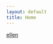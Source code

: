 ```yaml
---
layout: default
title: Home
---
```


[ellen](./speech_scrips/ellen_degeneres_be_true_to_yourself.md)
